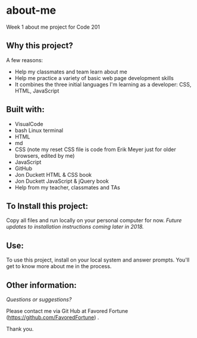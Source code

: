 # about-me
Week 1 about me project for Code 201

## Why this project?

A few reasons:
* Help my classmates and team learn about me
* Help me practice a variety of basic web page development skills
* It combines the three initial languages I'm learning as a developer: CSS, HTML, JavaScript

## Built with:

* VisualCode
* bash Linux terminal
* HTML
* md
* CSS (note my reset CSS file is code from Erik Meyer just for older browsers, edited by me)
* JavaScript
* GitHub
* Jon Duckett HTML & CSS book
* Jon Duckett JavaScript & jQuery book
* Help from my teacher, classmates and TAs

## To Install this project:

Copy all files and run locally on your personal computer for now. 
*Future updates to installation instructions coming later in 2018.*

## Use:

To use this project, install on your local system and answer prompts. You'll get to know more about me in the process.

## Other information:

*Questions or suggestions?* 

Please contact me via Git Hub at Favored Fortune (https://github.com/FavoredFortune) .

 Thank you.



